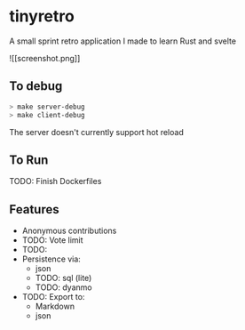 # tinyretro

A small sprint retro application I made to learn Rust and svelte

![[screenshot.png]]

## To debug

```bash
> make server-debug
> make client-debug
```

The server doesn't currently support hot reload

## To Run

TODO: Finish Dockerfiles


## Features

- Anonymous contributions
- TODO: Vote limit
- TODO:
- Persistence via:
    - json
    - TODO: sql (lite)
    - TODO: dyanmo
- TODO: Export to:
    - Markdown
    - json